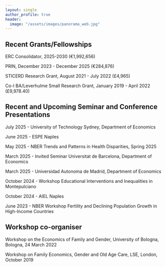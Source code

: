 ```yaml
---
layout: single
author_profile: true
header:
  image: "/assets/images/panorama_web.jpg"
---
```


## Recent Grants/Fellowships

ERC Consolidator, 2025-2030 (€1,992,656)

PRIN, December 2023 - December 2025 (€284,876)

STICERD Research Grant, August 2021 - July 2022 (£4,965)

Co-I BA/Leverhulme Small Research Grant, January 2019 - April 2022 (£9,978.40)

## Recent and Upcoming Seminar and Conference Presentations
July 2025 - University of Technology Sydney, Department of Economics

June 2025 - ESPE Naples

May 2025 - NBER Trends and Patterns in Health Disparities, Spring 2025

March 2025 - Invited Seminar Universitat de Barcelona, Department of Economics

March 2025 - Universidad Autonoma de Madrid, Department of Economics

October 2024 - Workshop Educational Interventions and Inequalities in Montepulciano

October 2024 - AIEL Naples

June 2023 - NBER Workshop Fertility and Declining Population Growth in High-Income Countries

## Workshop co-organiser

Workshop on the Economics of Family and Gender, University of Bologna, Bologna, 24 March 2022

Workshop on Family Economics, Gender and Old Age Care, LSE, London, October 2019


